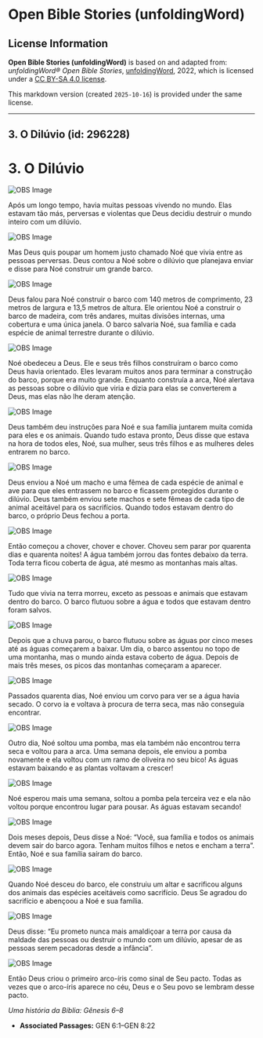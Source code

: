 # Open Bible Stories (unfoldingWord)

## License Information

**Open Bible Stories (unfoldingWord)** is based on and adapted from: _unfoldingWord® Open Bible Stories_, [unfoldingWord](https://unfoldingword.org/utw), 2022, which is licensed under a [CC BY-SA 4.0 license](https://creativecommons.org/licenses/by-sa/4.0/legalcode.en).

This markdown version (created `2025-10-16`) is provided under the same license.



--------------------------------

## 3. O Dilúvio (id: 296228)

3\. O Dilúvio
=============

![OBS Image](https://cdn.door43.org/obs/jpg/360px/obs-en-03-01.jpg)

Após um longo tempo, havia muitas pessoas vivendo no mundo. Elas estavam tão más, perversas e violentas que Deus decidiu destruir o mundo inteiro com um dilúvio.

![OBS Image](https://cdn.door43.org/obs/jpg/360px/obs-en-03-02.jpg)

Mas Deus quis poupar um homem justo chamado Noé que vivia entre as pessoas perversas. Deus contou a Noé sobre o dilúvio que planejava enviar e disse para Noé construir um grande barco.

![OBS Image](https://cdn.door43.org/obs/jpg/360px/obs-en-03-03.jpg)

Deus falou para Noé construir o barco com 140 metros de comprimento, 23 metros de largura e 13,5 metros de altura. Ele orientou Noé a construir o barco de madeira, com três andares, muitas divisões internas, uma cobertura e uma única janela. O barco salvaria Noé, sua família e cada espécie de animal terrestre durante o dilúvio.

![OBS Image](https://cdn.door43.org/obs/jpg/360px/obs-en-03-04.jpg)

Noé obedeceu a Deus. Ele e seus três filhos construíram o barco como Deus havia orientado. Eles levaram muitos anos para terminar a construção do barco, porque era muito grande. Enquanto construía a arca, Noé alertava as pessoas sobre o dilúvio que viria e dizia para elas se converterem a Deus, mas elas não lhe deram atenção.

![OBS Image](https://cdn.door43.org/obs/jpg/360px/obs-en-03-05.jpg)

Deus também deu instruções para Noé e sua família juntarem muita comida para eles e os animais. Quando tudo estava pronto, Deus disse que estava na hora de todos eles, Noé, sua mulher, seus três filhos e as mulheres deles entrarem no barco.

![OBS Image](https://cdn.door43.org/obs/jpg/360px/obs-en-03-06.jpg)

Deus enviou a Noé um macho e uma fêmea de cada espécie de animal e ave para que eles entrassem no barco e ficassem protegidos durante o dilúvio. Deus também enviou sete machos e sete fêmeas de cada tipo de animal aceitável para os sacrifícios. Quando todos estavam dentro do barco, o próprio Deus fechou a porta.

![OBS Image](https://cdn.door43.org/obs/jpg/360px/obs-en-03-07.jpg)

Então começou a chover, chover e chover. Choveu sem parar por quarenta dias e quarenta noites! A água também jorrou das fontes debaixo da terra. Toda terra ficou coberta de água, até mesmo as montanhas mais altas.

![OBS Image](https://cdn.door43.org/obs/jpg/360px/obs-en-03-08.jpg)

Tudo que vivia na terra morreu, exceto as pessoas e animais que estavam dentro do barco. O barco flutuou sobre a água e todos que estavam dentro foram salvos.

![OBS Image](https://cdn.door43.org/obs/jpg/360px/obs-en-03-09.jpg)

Depois que a chuva parou, o barco flutuou sobre as águas por cinco meses até as águas começarem a baixar. Um dia, o barco assentou no topo de uma montanha, mas o mundo ainda estava coberto de água. Depois de mais três meses, os picos das montanhas começaram a aparecer.

![OBS Image](https://cdn.door43.org/obs/jpg/360px/obs-en-03-10.jpg)

Passados quarenta dias, Noé enviou um corvo para ver se a água havia secado. O corvo ia e voltava à procura de terra seca, mas não conseguia encontrar.

![OBS Image](https://cdn.door43.org/obs/jpg/360px/obs-en-03-11.jpg)

Outro dia, Noé soltou uma pomba, mas ela também não encontrou terra seca e voltou para a arca. Uma semana depois, ele enviou a pomba novamente e ela voltou com um ramo de oliveira no seu bico! As águas estavam baixando e as plantas voltavam a crescer!

![OBS Image](https://cdn.door43.org/obs/jpg/360px/obs-en-03-12.jpg)

Noé esperou mais uma semana, soltou a pomba pela terceira vez e ela não voltou porque encontrou lugar para pousar. As águas estavam secando!

![OBS Image](https://cdn.door43.org/obs/jpg/360px/obs-en-03-13.jpg)

Dois meses depois, Deus disse a Noé: “Você, sua família e todos os animais devem sair do barco agora. Tenham muitos filhos e netos e encham a terra”. Então, Noé e sua família saíram do barco.

![OBS Image](https://cdn.door43.org/obs/jpg/360px/obs-en-03-14.jpg)

Quando Noé desceu do barco, ele construiu um altar e sacrificou alguns dos animais das espécies aceitáveis como sacrifício. Deus Se agradou do sacrifício e abençoou a Noé e sua família.

![OBS Image](https://cdn.door43.org/obs/jpg/360px/obs-en-03-15.jpg)

Deus disse: “Eu prometo nunca mais amaldiçoar a terra por causa da maldade das pessoas ou destruir o mundo com um dilúvio, apesar de as pessoas serem pecadoras desde a infância”.

![OBS Image](https://cdn.door43.org/obs/jpg/360px/obs-en-03-16.jpg)

Então Deus criou o primeiro arco\-íris como sinal de Seu pacto. Todas as vezes que o arco\-íris aparece no céu, Deus e o Seu povo se lembram desse pacto.

*Uma história da Bíblia: Gênesis 6–8*

* **Associated Passages:** GEN 6:1–GEN 8:22

